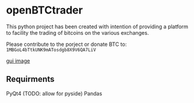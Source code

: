 openBTCtrader
=============

This python project has been created with intention of providing
a platform to facility the trading of bitcoins on the various
exchanges.

Please contribute to the porject or donate BTC to:
`1MBGoL4bTtkUNK9mATosdgb8X9V6QA7LiV`

[gui image](https://raw.github.com/onlyjus/openBTCtrader/blob/master/screenshot.png)

Requirments
-----------
PyQt4 (TODO: allow for pyside)
Pandas